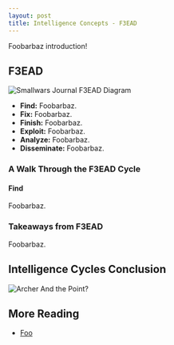 ```yaml
---
layout: post
title: Intelligence Concepts - F3EAD
---
```


Foobarbaz introduction!

## F3EAD

![Smallwars Journal F3EAD Diagram](http://smallwarsjournal.com/sites/default/files/F3.jpg)

- __Find:__ Foobarbaz.
- __Fix:__ Foobarbaz.
- __Finish:__ Foobarbaz.
- __Exploit:__ Foobarbaz.
- __Analyze:__ Foobarbaz.
- __Disseminate:__ Foobarbaz.


### A Walk Through the F3EAD Cycle

#### <i class="fa fa-angle-double-right"></i> Find
Foobarbaz.

### Takeaways from F3EAD

Foobarbaz.

## Intelligence Cycles Conclusion

![Archer And the Point?](http://i.giphy.com/BmX38GoChnxRe.gif)

## More Reading
- [Foo](http://www.example.com)
